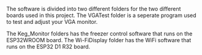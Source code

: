 The software is divided into two different folders for the two different boards used in this project.  The VGATest folder is a seperate program used to test and adjust your VGA monitor.

The Keg_Monitor folders has the freezer control software that runs on the ESP32WROOM board.  The Wi-FiDisplay folder has the WiFi software that runs on the ESP32 D1 R32 board.
